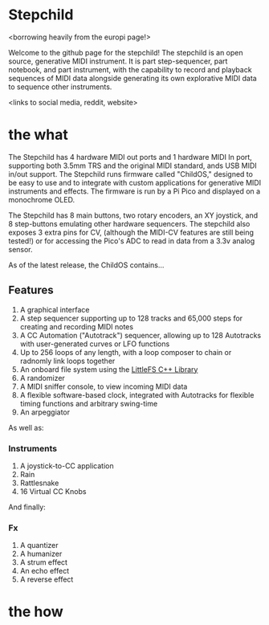 # Stepchild

<borrowing heavily from the europi page!>

<intro>
  
Welcome to the github page for the stepchild! The stepchild is an open source, generative MIDI instrument. It is part step-sequencer, part notebook, and part instrument,
with the capability to record and playback sequences of MIDI data alongside generating its own explorative MIDI data to sequence other instruments.

<links to social media, reddit, website>

<capabilities>
  
# the what
The Stepchild has 4 hardware MIDI out ports and 1 hardware MIDI In port, supporting both 3.5mm TRS and the original MIDI standard, ands USB MIDI in/out support.
The Stepchild runs firmware called "ChildOS," designed to be easy to use and to integrate with custom applications for generative MIDI instruments and effects. The firmware is 
run by a Pi Pico and displayed on a monochrome OLED.

The Stepchild has 8 main buttons, two rotary encoders, an XY joystick, and 8 step-buttons emulating other hardware sequencers. The stepchild also exposes 3 extra pins for CV,
(although the MIDI-CV features are still being tested!) or for accessing the Pico's ADC to read in data from a 3.3v analog sensor.

As of the latest release, the ChildOS contains...

## Features
1. A graphical interface
2. A step sequencer supporting up to 128 tracks and 65,000 steps for creating and recording MIDI notes
3. A CC Automation ("Autotrack") sequencer, allowing up to 128 Autotracks with user-generated curves or LFO functions
4. Up to 256 loops of any length, with a loop composer to chain or radnomly link loops together
5. An onboard file system using the [LittleFS C++ Library](https://github.com/littlefs-project/littlefs)
6. A randomizer
7. A MIDI sniffer console, to view incoming MIDI data
8. A flexible software-based clock, integrated with Autotracks for flexible timing functions and arbitrary swing-time
9. An arpeggiator

As well as:
### Instruments
1. A joystick-to-CC application
2. Rain
3. Rattlesnake
4. 16 Virtual CC Knobs

And finally:

### Fx
1. A quantizer
2. A humanizer
3. A strum effect
4. An echo effect
5. A reverse effect

# the how

